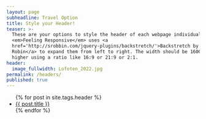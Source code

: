 ```yaml
---
layout: page
subheadline: Travel Option
title: Style your Header!
teaser: >-
  These are your options to style the header of each webpage individually.
  <em>Feeling Responsive</em> uses <a
  href='http://srobbin.com/jquery-plugins/backstretch/'>Backstretch by Scott
  Robin</a> to expand them from left to right. The width should be 1600 pixel or
  higher using a ratio like 16:9 or 21:9 or 2:1.
header:
  image_fullwidth: Lofoten_2022.jpg
permalink: /headers/
published: true
---
```

<ul>
    {% for post in site.tags.header %}
    <li><a href="{{ site.url }}{{ site.baseurl }}{{ post.url }}">{{ post.title }}</a></li>
    {% endfor %}
</ul>
